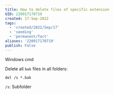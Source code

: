 ```yaml
---
title: How to delete files of specific extension
UID: 220917170719
created: 17-Sep-2022
tags:
  - 'created/2022/Sep/17'
  - 'seeding'
  - 'permanent/fact'
aliases: '220917170719'
publish: False
---
```

Windows cmd

Delete all `bak` files in all folders:
```
del /s *.bak
```

`/s`:  Subfolder

